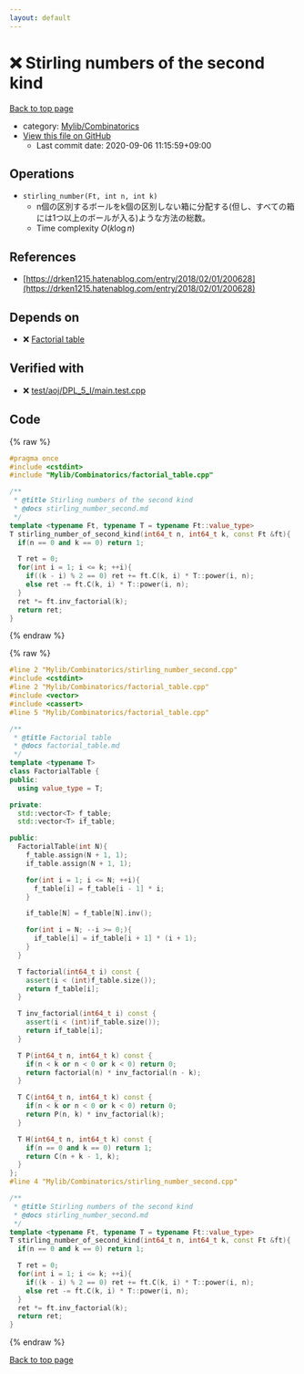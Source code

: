 ```yaml
---
layout: default
---
```


<!-- mathjax config similar to math.stackexchange -->
<script type="text/javascript" async
  src="https://cdnjs.cloudflare.com/ajax/libs/mathjax/2.7.5/MathJax.js?config=TeX-MML-AM_CHTML">
</script>
<script type="text/x-mathjax-config">
  MathJax.Hub.Config({
    TeX: { equationNumbers: { autoNumber: "AMS" }},
    tex2jax: {
      inlineMath: [ ['$','$'] ],
      processEscapes: true
    },
    "HTML-CSS": { matchFontHeight: false },
    displayAlign: "left",
    displayIndent: "2em"
  });
</script>

<script type="text/javascript" src="https://cdnjs.cloudflare.com/ajax/libs/jquery/3.4.1/jquery.min.js"></script>
<script src="https://cdn.jsdelivr.net/npm/jquery-balloon-js@1.1.2/jquery.balloon.min.js" integrity="sha256-ZEYs9VrgAeNuPvs15E39OsyOJaIkXEEt10fzxJ20+2I=" crossorigin="anonymous"></script>
<script type="text/javascript" src="../../../assets/js/copy-button.js"></script>
<link rel="stylesheet" href="../../../assets/css/copy-button.css" />


# :x: Stirling numbers of the second kind

<a href="../../../index.html">Back to top page</a>

* category: <a href="../../../index.html#8fcb53b240254087f9d87015c4533bd0">Mylib/Combinatorics</a>
* <a href="{{ site.github.repository_url }}/blob/master/Mylib/Combinatorics/stirling_number_second.cpp">View this file on GitHub</a>
    - Last commit date: 2020-09-06 11:15:59+09:00




## Operations

- `stirling_number(Ft, int n, int k)`
	- n個の区別するボールをk個の区別しない箱に分配する(但し、すべての箱には1つ以上のボールが入る)ような方法の総数。
	- Time complexity $O(k\log n)$

## References

- [https://drken1215.hatenablog.com/entry/2018/02/01/200628](https://drken1215.hatenablog.com/entry/2018/02/01/200628)


## Depends on

* :x: <a href="factorial_table.cpp.html">Factorial table</a>


## Verified with

* :x: <a href="../../../verify/test/aoj/DPL_5_I/main.test.cpp.html">test/aoj/DPL_5_I/main.test.cpp</a>


## Code

<a id="unbundled"></a>
{% raw %}
```cpp
#pragma once
#include <cstdint>
#include "Mylib/Combinatorics/factorial_table.cpp"

/**
 * @title Stirling numbers of the second kind
 * @docs stirling_number_second.md
 */
template <typename Ft, typename T = typename Ft::value_type>
T stirling_number_of_second_kind(int64_t n, int64_t k, const Ft &ft){
  if(n == 0 and k == 0) return 1;

  T ret = 0;
  for(int i = 1; i <= k; ++i){
    if((k - i) % 2 == 0) ret += ft.C(k, i) * T::power(i, n);
    else ret -= ft.C(k, i) * T::power(i, n);
  }
  ret *= ft.inv_factorial(k);
  return ret;
}

```
{% endraw %}

<a id="bundled"></a>
{% raw %}
```cpp
#line 2 "Mylib/Combinatorics/stirling_number_second.cpp"
#include <cstdint>
#line 2 "Mylib/Combinatorics/factorial_table.cpp"
#include <vector>
#include <cassert>
#line 5 "Mylib/Combinatorics/factorial_table.cpp"

/**
 * @title Factorial table
 * @docs factorial_table.md
 */
template <typename T>
class FactorialTable {
public:
  using value_type = T;

private:
  std::vector<T> f_table;
  std::vector<T> if_table;

public:
  FactorialTable(int N){
    f_table.assign(N + 1, 1);
    if_table.assign(N + 1, 1);

    for(int i = 1; i <= N; ++i){
      f_table[i] = f_table[i - 1] * i;
    }

    if_table[N] = f_table[N].inv();

    for(int i = N; --i >= 0;){
      if_table[i] = if_table[i + 1] * (i + 1);
    }
  }

  T factorial(int64_t i) const {
    assert(i < (int)f_table.size());
    return f_table[i];
  }

  T inv_factorial(int64_t i) const {
    assert(i < (int)if_table.size());
    return if_table[i];
  }

  T P(int64_t n, int64_t k) const {
    if(n < k or n < 0 or k < 0) return 0;
    return factorial(n) * inv_factorial(n - k);
  }

  T C(int64_t n, int64_t k) const {
    if(n < k or n < 0 or k < 0) return 0;
    return P(n, k) * inv_factorial(k);
  }

  T H(int64_t n, int64_t k) const {
    if(n == 0 and k == 0) return 1;
    return C(n + k - 1, k);
  }
};
#line 4 "Mylib/Combinatorics/stirling_number_second.cpp"

/**
 * @title Stirling numbers of the second kind
 * @docs stirling_number_second.md
 */
template <typename Ft, typename T = typename Ft::value_type>
T stirling_number_of_second_kind(int64_t n, int64_t k, const Ft &ft){
  if(n == 0 and k == 0) return 1;

  T ret = 0;
  for(int i = 1; i <= k; ++i){
    if((k - i) % 2 == 0) ret += ft.C(k, i) * T::power(i, n);
    else ret -= ft.C(k, i) * T::power(i, n);
  }
  ret *= ft.inv_factorial(k);
  return ret;
}

```
{% endraw %}

<a href="../../../index.html">Back to top page</a>

